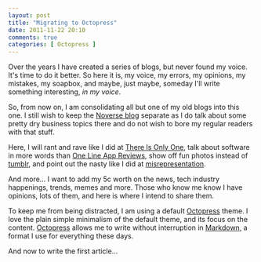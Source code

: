 ```yaml
---
layout: post
title: "Migrating to Octopress"
date: 2011-11-22 20:10
comments: true
categories: [ Octopress ]
---
```


Over the years I have created a series of blogs, but never found my voice.  It's time to do it better.  So here it is, my voice, my errors, my opinions, my mistakes, my soapbox, and maybe, just maybe, someday I'll write something interesting, *in my voice*.

<!--more-->

So, from now on, I am consolidating all but one of my old blogs into this one.  I still wish to keep the [Noverse blog](http://www.noverse.com/blog) separate as I do talk about some pretty dry business topics there and do not wish to bore my regular readers with that stuff.

Here, I will rant and rave like I did at [There Is Only One](http://hiltmon.blogspot.com/), talk about software in more words than [One Line App Reviews](http://onelineappreviews.tumblr.com/), show off fun photos instead of [tumblr](http://hiltmon.tumblr.com/), and point out the nasty like I did at [misrepresentation](http://misrepresentation.tumblr.com/).

And more...  I want to add my 5c worth on the news, tech industry happenings, trends, memes and more.  Those who know me know I have opinions, lots of them, and here is where I intend to share them.

To keep me from being distracted, I am using a default [Octopress](http://octopress.org)  theme.  I love the plain simple minimalism of the default theme, and its focus on the content. [Octopress](http://octopress.org) allows me to write without interruption in [Markdown](http://daringfireball.net/projects/markdown/), a format I use for everything these days.

And now to write the first article...
